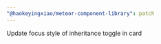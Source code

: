 ```yaml
---
"@haokeyingxiao/meteor-component-library": patch
---
```


Update focus style of inheritance toggle in card
